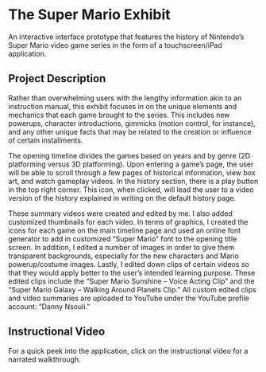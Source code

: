 # The Super Mario Exhibit
An interactive interface prototype that features the history of Nintendo’s Super Mario video game series in the form of a touchscreen/iPad application.

## Project Description
Rather than overwhelming users with the lengthy information akin to an instruction manual, this exhibit focuses in on the unique elements and mechanics that each game brought to the series. This includes new powerups, character introductions, gimmicks (motion control, for instance), and any other unique facts that may be related to the creation or influence of certain installments. 

The opening timeline divides the games based on years and by genre (2D platforming versus 3D platforming). Upon entering a game’s page, the user will be able to scroll through a few pages of historical information, view box art, and watch gameplay videos. In the history section, there is a play button in the top right corner. This icon, when clicked, will lead the user to a video version of the history explained in writing on the default history page.

These summary videos were created and edited by me. I also added customized thumbnails for each video. In terms of graphics, I created the icons for each game on the main timeline page and used an online font generator to add in customized “Super Mario” font to the opening title screen. In addition, I edited a number of images in order to give them transparent backgrounds, especially for the new characters and Mario powerup/costume images. Lastly, I edited down clips of certain videos so that they would apply better to the user’s intended learning purpose. These edited clips include the “Super Mario Sunshine – Voice Acting Clip” and the “Super Mario Galaxy – Walking Around Planets Clip.” All custom edited clips and video summaries are uploaded to YouTube under the YouTube profile account: “Danny Nsouli.”

## Instructional Video
For a quick peek into the application, click on the instructional video for a narrated walkthrough. 
